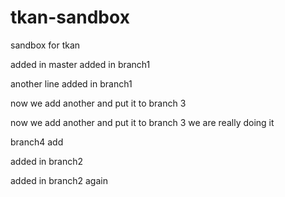 # tkan-sandbox
sandbox for tkan

added in master
added in branch1 

another line added in branch1

now we add another and put it to branch 3

now we add another and put it to branch 3 we are really doing it

branch4 add

added in branch2

added in branch2 again
